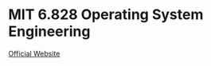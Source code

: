 # MIT 6.828 Operating System Engineering
[Official Website](https://pdos.csail.mit.edu/6.828/2018/schedule.html)
